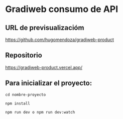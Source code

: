 # Gradiweb consumo de API

## URL de previsualizacióm
https://github.com/hugomendoza/gradiweb-product

## Repositorio
https://gradiweb-product.vercel.app/

## Para inicializar el proyecto:
~~~
cd nombre-proyecto
~~~
~~~
npm install
~~~
~~~
npm run dev o npm run dev:watch
~~~